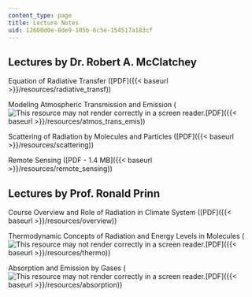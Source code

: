 ```yaml
---
content_type: page
title: Lecture Notes
uid: 12600d0e-8de9-105b-6c5e-154517a183cf
---
```


Lectures by Dr. Robert A. McClatchey
------------------------------------

Equation of Radiative Transfer ([PDF]({{< baseurl >}}/resources/radiative_transf))

Modeling Atmospheric Transmission and Emission (![This resource may not render correctly in a screen reader.](/images/inacessible.gif)[PDF]({{< baseurl >}}/resources/atmos_trans_emis))

Scattering of Radiation by Molecules and Particles ([PDF]({{< baseurl >}}/resources/scattering))

Remote Sensing ([PDF - 1.4 MB]({{< baseurl >}}/resources/remote_sensing))

Lectures by Prof. Ronald Prinn
------------------------------

Course Overview and Role of Radiation in Climate System ([PDF]({{< baseurl >}}/resources/overview))

Thermodynamic Concepts of Radiation and Energy Levels in Molecules (![This resource may not render correctly in a screen reader.](/images/inacessible.gif)[PDF]({{< baseurl >}}/resources/thermo))

Absorption and Emission by Gases (![This resource may not render correctly in a screen reader.](/images/inacessible.gif)[PDF]({{< baseurl >}}/resources/absorption))